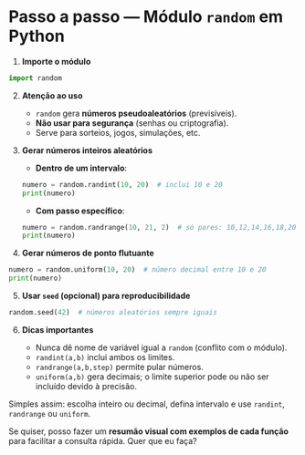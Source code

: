 # Passo a passo — Módulo `random` em Python

1. **Importe o módulo**

```python
import random
```

2. **Atenção ao uso**

   * `random` gera **números pseudoaleatórios** (previsíveis).
   * **Não usar para segurança** (senhas ou criptografia).
   * Serve para sorteios, jogos, simulações, etc.

3. **Gerar números inteiros aleatórios**

   * **Dentro de um intervalo**:

   ```python
   numero = random.randint(10, 20)  # inclui 10 e 20
   print(numero)
   ```

   * **Com passo específico**:

   ```python
   numero = random.randrange(10, 21, 2)  # só pares: 10,12,14,16,18,20
   print(numero)
   ```

4. **Gerar números de ponto flutuante**

```python
numero = random.uniform(10, 20)  # número decimal entre 10 e 20
print(numero)
```

5. **Usar `seed` (opcional) para reproducibilidade**

```python
random.seed(42)  # números aleatórios sempre iguais
```

6. **Dicas importantes**

   * Nunca dê nome de variável igual a `random` (conflito com o módulo).
   * `randint(a,b)` inclui ambos os limites.
   * `randrange(a,b,step)` permite pular números.
   * `uniform(a,b)` gera decimais; o limite superior pode ou não ser incluído devido à precisão.

Simples assim: escolha inteiro ou decimal, defina intervalo e use `randint`, `randrange` ou `uniform`.

Se quiser, posso fazer um **resumão visual com exemplos de cada função** para facilitar a consulta rápida. Quer que eu faça?
